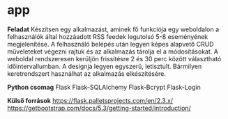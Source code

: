 # app

**Feladat**
Készítsen egy alkalmazást, aminek fő funkciója egy weboldalon a felhasználók által hozzáadott RSS feedek legutolsó 5-8 eseményének megjelenítése. A felhasználó belépés után legyen képes alapvető CRUD műveleteket végezni rajtuk és az alkalmazás tárolja el a módosításokat. A weboldal rendszeresen kerüljön frissítésre 2 és 30 perc között választható időintervallumban. A designja legyen egyszerű, letisztult. Bármilyen keretrendszert használhat az alkalmazás elkészítésére.

**Python csomag**
Flask
Flask-SQLAlchemy
Flask-Bcrypt
Flask-Login

**Külső források**
https://flask.palletsprojects.com/en/2.3.x/
https://getbootstrap.com/docs/5.3/getting-started/introduction/
